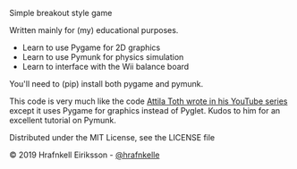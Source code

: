 Simple breakout style game

Written mainly for (my) educational purposes.
* Learn to use Pygame for 2D graphics
* Learn to use Pymunk for physics simulation
* Learn to interface with the Wii balance board

You'll need to (pip) install both pygame and pymunk.

This code is very much like the code 
[Attila Toth wrote in his YouTube series](https://www.youtube.com/playlist?list=PL1P11yPQAo7quhGV6TtbEZVxx-lykqqXj) except it uses Pygame for graphics instead of Pyglet.
Kudos to him for an excellent tutorial on Pymunk.

Distributed under the MIT License, see the LICENSE file

&copy; 2019 Hrafnkell Eiriksson - [@hrafnkelle](https://twitter.com/hrafnkelle)